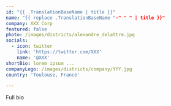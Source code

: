 ```yaml
---
id: "{{ .TranslationBaseName | title }}"
name: "{{ replace .TranslationBaseName "-" " " | title }}"
company: XXX Corp
featured: false
photo: /images/districts/alexandre_delattre.jpg
socials:
  - icon: twitter
    link: 'https://twitter.com/XXX'
    name: '@XXX'
shortBio: lorem ipsum ...
companyLogo: /images/districts/company/YYY.jpg
country: 'Toulouse, France'

---
```


Full bio
